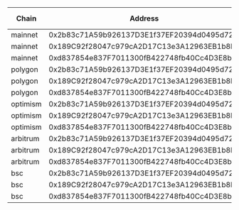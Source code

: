 | Chain | Address | ETH Balance | USDT Balance | USDC Balance | DAI Balance | MATIC Balance | BNB Balance | Value |
|-------|---------|-------------|--------------|--------------|-------------|---------------|-------------|---------------|
| mainnet | 0x2b83c71A59b926137D3E1f37EF20394d0495d72d | 0.804403 | 0.000000 | 0.000000 | 300.000000 | 0.000000 | 0.000000 | 2162.414545 |
| mainnet | 0x189C92f28047c979cA2D17C13e3A12963EB1b8B4 | 0.126907 | 0.000000 | 0.000000 | 0.000000 | 0.000000 | 0.000000 | 293.828827 |
| mainnet | 0xd837854e837F7011300fB422748fb40Cc4D3E8bc | 0.044797 | 0.000000 | 0.000000 | 0.000000 | 0.000000 | 0.000000 | 103.719900 |
| polygon | 0x2b83c71A59b926137D3E1f37EF20394d0495d72d | 0.000000 | <nil> | <nil> | <nil> | 60.901313 | 0.000000 | 45.059308 |
| polygon | 0x189C92f28047c979cA2D17C13e3A12963EB1b8B4 | 0.000000 | <nil> | <nil> | <nil> | 19.382910 | 0.000000 | 14.340914 |
| polygon | 0xd837854e837F7011300fB422748fb40Cc4D3E8bc | 0.000000 | <nil> | <nil> | <nil> | 0.000000 | 0.000000 | 0.000000 |
| optimism | 0x2b83c71A59b926137D3E1f37EF20394d0495d72d | 0.000000 | <nil> | <nil> | <nil> | 0.000000 | 0.000000 | 0.000000 |
| optimism | 0x189C92f28047c979cA2D17C13e3A12963EB1b8B4 | 0.000000 | <nil> | <nil> | <nil> | 0.000000 | 0.000000 | 0.000000 |
| optimism | 0xd837854e837F7011300fB422748fb40Cc4D3E8bc | 0.000000 | <nil> | <nil> | <nil> | 0.000000 | 0.000000 | 0.000000 |
| arbitrum | 0x2b83c71A59b926137D3E1f37EF20394d0495d72d | 0.000000 | <nil> | <nil> | <nil> | 0.000000 | 0.000000 | 0.000000 |
| arbitrum | 0x189C92f28047c979cA2D17C13e3A12963EB1b8B4 | 0.017005 | <nil> | <nil> | <nil> | 0.000000 | 0.000000 | 39.327767 |
| arbitrum | 0xd837854e837F7011300fB422748fb40Cc4D3E8bc | 0.000000 | <nil> | <nil> | <nil> | 0.000000 | 0.000000 | 0.000000 |
| bsc | 0x2b83c71A59b926137D3E1f37EF20394d0495d72d | 0.000000 | <nil> | <nil> | <nil> | 0.000000 | 0.477411 | 146.848201 |
| bsc | 0x189C92f28047c979cA2D17C13e3A12963EB1b8B4 | 0.000000 | <nil> | <nil> | <nil> | 0.000000 | 0.000000 | 0.000000 |
| bsc | 0xd837854e837F7011300fB422748fb40Cc4D3E8bc | 0.000000 | <nil> | <nil> | <nil> | 0.000000 | 0.000000 | 0.000000 |
